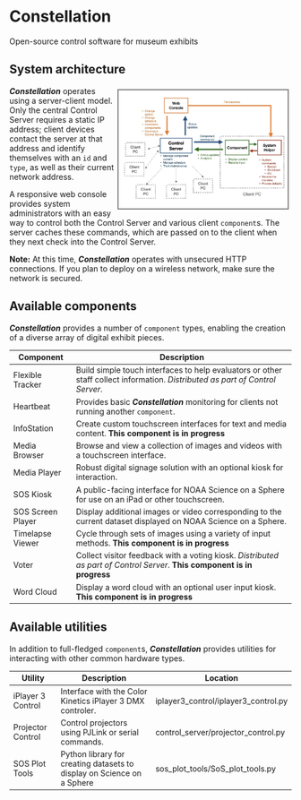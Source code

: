 # Constellation
Open-source control software for museum exhibits

## System architecture

<img src='docs/constellation-architecture.jpeg' style="width: 60%; float: right; border: 2px solid gray; margin: 5px;"></img>

**_Constellation_** operates using a server-client model. Only the central Control Server requires a static IP address; client devices contact the server at that address and identify themselves with an `id` and `type`, as well as their current network address.

A responsive web console provides system administrators with an easy way to control both the Control Server and various client `component`s. The server caches these commands, which are passed on to the client when they next check into the Control Server.

**Note:** At this time, **_Constellation_** operates with unsecured HTTP connections. If you plan to deploy on a wireless network, make sure the network is secured.

## Available components

**_Constellation_** provides a number of `component` types, enabling the creation of a diverse array of digital exhibit pieces.

| Component | Description |
| ----------- | ----------- |
| Flexible Tracker | Build simple touch interfaces to help evaluators or other staff collect information. *Distributed as part of Control Server*. |
| Heartbeat | Provides basic **_Constellation_** monitoring for clients not running another `component`. |
| InfoStation | Create custom touchscreen interfaces for text and media content. **This component is in progress** |
| Media Browser | Browse and view a collection of images and videos with a touchscreen interface.|
| Media Player | Robust digital signage solution with an optional kiosk for interaction. |
| SOS Kiosk | A public-facing interface for NOAA Science on a Sphere for use on an iPad or other touchscreen. |
| SOS Screen Player | Display additional images or video corresponding to the current dataset displayed on NOAA Science on a Sphere. |
| Timelapse Viewer | Cycle through sets of images using a variety of input methods. **This component is in progress** |
| Voter | Collect visitor feedback with a voting kiosk. *Distributed as part of Control Server*. **This component is in progress** |
| Word Cloud | Display a word cloud with an optional user input kiosk. **This component is in progress** |

## Available utilities

In addition to full-fledged `component`s, **_Constellation_** provides utilities for interacting with other common hardware types.

| Utility | Description | Location |
| ------- | ----------- | -------- |
| iPlayer 3 Control | Interface with the Color Kinetics iPlayer 3 DMX controler. | iplayer3_control/iplayer3_control.py |
| Projector Control | Control projectors using PJLink or serial commands. | control_server/projector_control.py |
| SOS Plot Tools | Python library for creating datasets to display on Science on a Sphere | sos_plot_tools/SoS_plot_tools.py |
